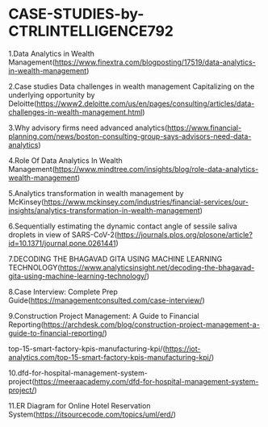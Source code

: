 # CASE-STUDIES-by-CTRLINTELLIGENCE792

1.Data Analytics in Wealth Management(https://www.finextra.com/blogposting/17519/data-analytics-in-wealth-management)

2.Case studies
Data challenges in wealth management
Capitalizing on the underlying opportunity by Deloitte(https://www2.deloitte.com/us/en/pages/consulting/articles/data-challenges-in-wealth-management.html)

3.Why advisory firms need advanced analytics(https://www.financial-planning.com/news/boston-consulting-group-says-advisors-need-data-analytics)

4.Role Of Data Analytics In Wealth Management(https://www.mindtree.com/insights/blog/role-data-analytics-wealth-management)

5.Analytics transformation in wealth management by McKinsey(https://www.mckinsey.com/industries/financial-services/our-insights/analytics-transformation-in-wealth-management)

6.Sequentially estimating the dynamic contact angle of sessile saliva droplets in view of SARS-CoV-2(https://journals.plos.org/plosone/article?id=10.1371/journal.pone.0261441)

7.DECODING THE BHAGAVAD GITA USING MACHINE LEARNING TECHNOLOGY(https://www.analyticsinsight.net/decoding-the-bhagavad-gita-using-machine-learning-technology/)

8.Case Interview: Complete Prep Guide(https://managementconsulted.com/case-interview/)

9.Construction Project Management: A Guide to Financial Reporting(https://archdesk.com/blog/construction-project-management-a-guide-to-financial-reporting/)

top-15-smart-factory-kpis-manufacturing-kpi/(https://iot-analytics.com/top-15-smart-factory-kpis-manufacturing-kpi/)

10.dfd-for-hospital-management-system-project(https://meeraacademy.com/dfd-for-hospital-management-system-project/)

11.ER Diagram for Online Hotel Reservation System(https://itsourcecode.com/topics/uml/erd/)
